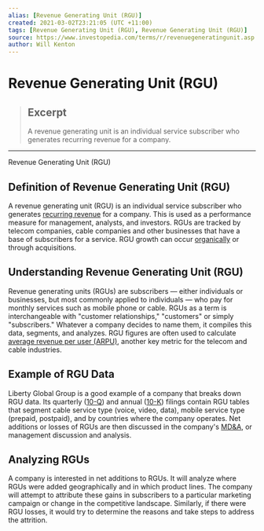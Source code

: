 ```yaml
---
alias: [Revenue Generating Unit (RGU)]
created: 2021-03-02T23:21:05 (UTC +11:00)
tags: [Revenue Generating Unit (RGU), Revenue Generating Unit (RGU)]
source: https://www.investopedia.com/terms/r/revenuegeneratingunit.asp
author: Will Kenton
---
```


# Revenue Generating Unit (RGU)

> ## Excerpt
> A revenue generating unit is an individual service subscriber who generates recurring revenue for a company.

---

Revenue Generating Unit (RGU)
## Definition of Revenue Generating Unit (RGU)

A revenue generating unit (RGU) is an individual service subscriber who generates [recurring revenue](https://www.investopedia.com/terms/r/recurringrevenue.asp) for a company. This is used as a performance measure for management, analysts, and investors. RGUs are tracked by telecom companies, cable companies and other businesses that have a base of subscribers for a service. RGU growth can occur [organically](https://www.investopedia.com/terms/o/organicgrowth.asp) or through acquisitions.

## Understanding Revenue Generating Unit (RGU)

Revenue generating units (RGUs) are subscribers — either individuals or businesses, but most commonly applied to individuals — who pay for monthly services such as mobile phone or cable. RGUs as a term is interchangeable with "customer relationships," "customers" or simply "subscribers." Whatever a company decides to name them, it compiles this data, segments, and analyzes. RGU figures are often used to calculate [average revenue per user (ARPU)](https://www.investopedia.com/terms/a/average-revenue-user-arpu.asp), another key metric for the telecom and cable industries.

## Example of RGU Data

Liberty Global Group is a good example of a company that breaks down RGU data. Its quarterly ([10-Q](https://www.investopedia.com/terms/1/10q.asp)) and annual ([10-K](https://www.investopedia.com/terms/1/10-k.asp)) filings contain RGU tables that segment cable service type (voice, video, data), mobile service type (prepaid, postpaid), and by countries where the company operates. Net additions or losses of RGUs are then discussed in the company's [MD&A](https://www.investopedia.com/terms/m/mdanalysis.asp), or management discussion and analysis.

## Analyzing RGUs

A company is interested in net additions to RGUs. It will analyze where RGUs were added geographically and in which product lines. The company will attempt to attribute these gains in subscribers to a particular marketing campaign or change in the competitive landscape. Similarly, if there were RGU losses, it would try to determine the reasons and take steps to address the attrition.
